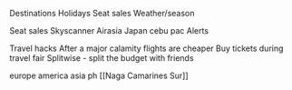 Destinations
Holidays
Seat sales
Weather/season

Seat sales
Skyscanner
Airasia
Japan cebu pac
Alerts

Travel hacks
After a major calamity flights are cheaper
Buy tickets during travel fair
Splitwise - split the budget with friends

europe america asia ph
[[Naga Camarines Sur]]